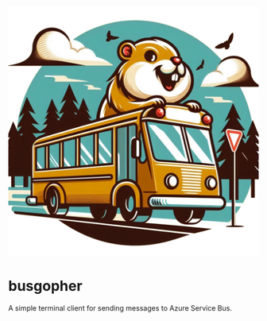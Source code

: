 ![logo](./docs/logo.png)

# busgopher
A simple terminal client for sending messages to Azure Service Bus.

